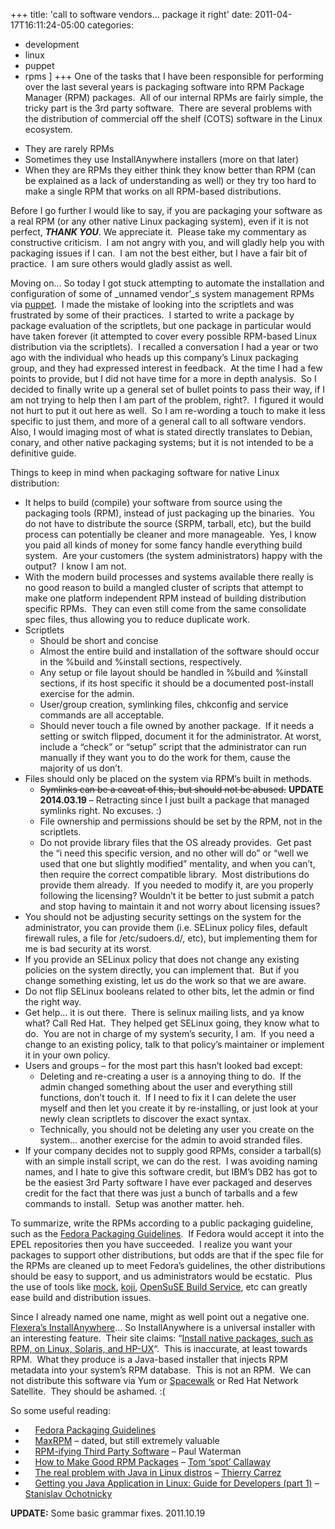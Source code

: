 +++
title: 'call to software vendors&#8230; package it right'
date: 2011-04-17T16:11:24-05:00
categories:
  - development
  - linux
  - puppet
  - rpms
]
+++
One of the tasks that I have been responsible for performing over the last several years is packaging software into RPM Package Manager (RPM) packages.  All of our internal RPMs are fairly simple, the tricky part is the 3rd party software.  There are several problems with the distribution of commercial off the shelf (COTS) software in the Linux ecosystem.

  * They are rarely RPMs
  * Sometimes they use InstallAnywhere installers (more on that later)
  * When they are RPMs they either think they know better than RPM (can be explained as a lack of understanding as well) or they try too hard to make a single RPM that works on all RPM-based distributions.

Before I go further I would like to say, if you are packaging your software as a real RPM (or any other native Linux packaging system), even if it is not perfect, _**THANK YOU**_. We appreciate it.  Please take my commentary as constructive criticism.  I am not angry with you, and will gladly help you with packaging issues if I can.  I am not the best either, but I have a fair bit of practice.  I am sure others would gladly assist as well.

Moving on&#8230; So today I got stuck attempting to automate the installation and configuration of some of _unnamed vendor&#8217;_s system management RPMs via [puppet](http://projects.puppetlabs.com/projects/puppet "Puppet website").  I made the mistake of looking into the scriptlets and was frustrated by some of their practices.  I started to write a package by package evaluation of the scriptlets, but one package in particular would have taken forever (it attempted to cover every possible RPM-based Linux distribution via the scriptlets).  I recalled a conversation I had a year or two ago with the individual who heads up this company&#8217;s Linux packaging group, and they had expressed interest in feedback.  At the time I had a few points to provide, but I did not have time for a more in depth analysis.  So I decided to finally write up a general set of bullet points to pass their way, if I am not trying to help then I am part of the problem, right?.  I figured it would not hurt to put it out here as well.  So I am re-wording a touch to make it less specific to just them, and more of a general call to all software vendors.  Also, I would imaging most of what is stated directly translates to Debian, conary, and other native packaging systems; but it is not intended to be a definitive guide.

Things to keep in mind when packaging software for native Linux distribution:

  * It helps to build (compile) your software from source using the packaging tools (RPM), instead of just packaging up the binaries.  You do not have to distribute the source (SRPM, tarball, etc), but the build process can potentially be cleaner and more manageable.  Yes, I know you paid all kinds of money for some fancy handle everything build system.  Are your customers (the system administrators) happy with the output?  I know I am not.
  * With the modern build processes and systems available there really is no good reason to build a mangled cluster of scripts that attempt to make one platform independent RPM instead of building distribution specific RPMs.  They can even still come from the same consolidate spec files, thus allowing you to reduce duplicate work.
  * Scriptlets 
      * Should be short and concise
      * Almost the entire build and installation of the software should occur in the %build and %install sections, respectively.
      * Any setup or file layout should be handled in %build and %install sections, if its host specific it should be a documented post-install exercise for the admin.
      * User/group creation, symlinking files, chkconfig and service commands are all acceptable.
      * Should never touch a file owned by another package.  If it needs a setting or switch flipped, document it for the administrator. At worst, include a &#8220;check&#8221; or &#8220;setup&#8221; script that the administrator can run manually if they want you to do the work for them, cause the majority of us don&#8217;t.
  * Files should only be placed on the system via RPM&#8217;s built in methods. 
      * <del>Symlinks can be a caveat of this, but should not be abused.</del> **UPDATE 2014.03.19** &#8211; Retracting since I just built a package that managed symlinks right. No excuses. :)
      * File ownership and permissions should be set by the RPM, not in the scriptlets.
      * Do not provide library files that the OS already provides.  Get past the &#8220;i need this specific version, and no other will do&#8221; or &#8220;well we used that one but slightly modified&#8221; mentality, and when you can&#8217;t, then require the correct compatible library.  Most distributions do provide them already.  If you needed to modify it, are you properly following the licensing? Wouldn&#8217;t it be better to just submit a patch and stop having to maintain it and not worry about licensing issues?
  * You should not be adjusting security settings on the system for the administrator, you can provide them (i.e. SELinux policy files, default firewall rules, a file for /etc/sudoers.d/, etc), but implementing them for me is bad security at its worst.
  * If you provide an SELinux policy that does not change any existing policies on the system directly, you can implement that.  But if you change something existing, let us do the work so that we are aware.
  * Do not flip SELinux booleans related to other bits, let the admin or find the right way.
  * Get help&#8230; it is out there.  There is selinux mailing lists, and ya know what? Call Red Hat.  They helped get SELinux going, they know what to do.  You are not in charge of my system&#8217;s security, I am.  If you need a change to an existing policy, talk to that policy&#8217;s maintainer or implement it in your own policy.
  * Users and groups &#8211; for the most part this hasn&#8217;t looked bad except: 
      * Deleting and re-creating a user is a annoying thing to do.  If the admin changed something about the user and everything still functions, don&#8217;t touch it.  If I need to fix it I can delete the user myself and then let you create it by re-installing, or just look at your newly clean scriptlets to discover the exact syntax.
      * Technically, you should not be deleting any user you create on the system&#8230; another exercise for the admin to avoid stranded files.
  * If your company decides not to supply good RPMs, consider a tarball(s) with an simple install script, we can do the rest.  I was avoiding naming names, and I hate to give this software credit, but IBM&#8217;s DB2 has got to be the easiest 3rd Party software I have ever packaged and deserves credit for the fact that there was just a bunch of tarballs and a few commands to install.  Setup was another matter. heh.

To summarize, write the RPMs according to a public packaging guideline, such as the [Fedora Packaging Guidelines](http://fedoraproject.org/wiki/PackagingGuidelines "Fedora Packaging Guidelines").  If Fedora would accept it into the EPEL repositories then you have succeeded.  I realize you want your packages to support other distributions, but odds are that if the spec file for the RPMs are cleaned up to meet Fedora&#8217;s guidelines, the other distributions should be easy to support, and us administrators would be ecstatic.  Plus the use of tools like [mock](https://fedorahosted.org/mock/ "mock chroot build environment"), [koji](https://fedorahosted.org/koji/ "Koji Build System"), [OpenSuSE Build Service](http://build.opensuse.org/ "OpenSuSE Build Service"), etc can greatly ease build and distribution issues.

Since I already named one name, might as well point out a negative one.  [Flexera&#8217;s InstallAnywhere](http://www.flexerasoftware.com/products/installanywhere.htm "Flexera's InstallAnywhere")&#8230; So InstallAnywhere is a universal installer with an interesting feature.  Their site claims: &#8220;[Install native packages, such as RPM, on Linux, Solaris, and HP-UX](http://www.flexerasoftware.com/products/installanywhere/editions.htm "Flexera's InstallAnywhere Editions page")&#8220;.  This is inaccurate, at least towards RPM.  What they produce is a Java-based installer that injects RPM metadata into your system&#8217;s RPM database.  This is not an RPM.  We can not distribute this software via Yum or [Spacewalk](http://spacewalk.redhat.com "Spacewalk") or Red Hat Network Satellite.  They should be ashamed. :(

So some useful reading:

  *     [Fedora Packaging Guidelines](http://fedoraproject.org/wiki/PackagingGuidelines "Fedora Packaging Guidelines")
  *     [MaxRPM](http://www.rpm.org/max-rpm/ "MaxRPM guide") &#8211; dated, but still extremely valuable
  *     [RPM-ifying Third Party Software](http://www.redhat.com/f/pdf/summit/pwaterman_130_rpm-ifying.pdf "RPM-ifying Third Party Software") &#8211; Paul Waterman
  *     [How to Make Good RPM Packages](http://www.redhat.com/promo/summit/2008/downloads/pdf/Wednesday_130pm_Tom_Callaway_OSS.pdf "How to Make Good RPM Packages") &#8211; [Tom &#8216;spot&#8217; Callaway](http://spot.livejournal.com/ "spot's blog")
  *     [The real problem with Java in Linux distros](http://fnords.wordpress.com/2010/09/24/the-real-problem-with-java-in-linux-distros/trackback/) &#8211; [Thierry Carrez](http://fnords.wordpress.com/ "Seeing the fnords blog")
  *     [Getting you Java Application in Linux: Guide for Developers (part 1)](http://inputvalidation.blogspot.com/2011/04/getting-your-java-application-in-linux.html) &#8211; [Stanislav Ochotnicky](http://inputvalidation.blogspot.com/ "Ins and Outs of Inputs blog")

**UPDATE:** Some basic grammar fixes. 2011.10.19
